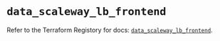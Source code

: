 # `data_scaleway_lb_frontend`

Refer to the Terraform Registory for docs: [`data_scaleway_lb_frontend`](https://registry.terraform.io/providers/scaleway/scaleway/2.39.0/docs/data-sources/lb_frontend).
